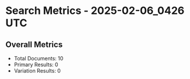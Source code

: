 # Search Metrics - 2025-02-06_0426 UTC

## Overall Metrics
- Total Documents: 10
- Primary Results: 0
- Variation Results: 0
